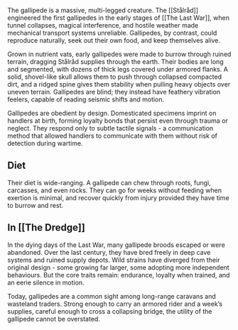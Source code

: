 The gallipede is a massive, multi-legged creature. The [[Stålråd]] engineered the first gallipedes in the early stages of [[The Last War]], when tunnel collapses, magical interference, and hostile weather made mechanical transport systems unreliable. Gallipedes, by contrast, could reproduce naturally, seek out their own food, and keep themselves alive.

Grown in nutrient vats, early gallipedes were made to burrow through ruined terrain, dragging Stålråd supplies through the earth. Their bodies are long and segmented, with dozens of thick legs covered under armored flanks. A solid, shovel-like skull allows them to push through collapsed compacted dirt, and a ridged spine gives them stability when pulling heavy objects over uneven terrain. Gallipedes are blind; they instead have feathery vibration feelers, capable of reading seismic shifts and motion.

Gallipedes are obedient by design. Domesticated specimens imprint on handlers at birth, forming loyalty bonds that persist even through trauma or neglect. They respond only to subtle tactile signals - a communication method that allowed handlers to communicate with them without risk of detection during wartime.
## Diet
Their diet is wide-ranging. A gallipede can chew through roots, fungi, carcasses, and even rocks. They can go for weeks without feeding when exertion is minimal, and recover quickly from injury provided they have time to burrow and rest.
## In [[The Dredge]]
In the dying days of the Last War, many gallipede broods escaped or were abandoned. Over the last century, they have bred freely in deep cave systems and ruined supply depots. Wild strains have diverged from their original design - some growing far larger, some adopting more independent behaviours. But the core traits remain: endurance, loyalty when trained, and an  eerie silence in motion.

Today, gallipedes are a common sight among long-range caravans and wasteland traders. Strong enough to carry an armored rider and a week’s supplies, careful enough to cross a collapsing bridge, the utility of the gallipede cannot be overstated.